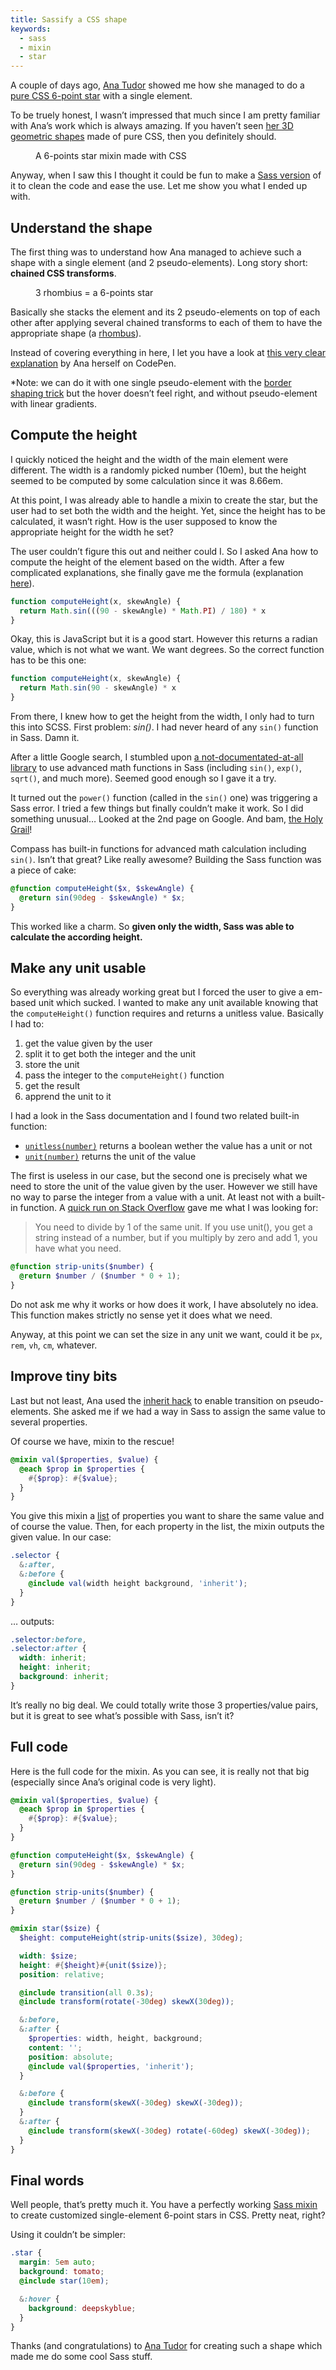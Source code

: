 ```yaml
---
title: Sassify a CSS shape
keywords:
  - sass
  - mixin
  - star
---
```


A couple of days ago, [Ana Tudor](https://twitter.com/thebabydino) showed me how she managed to do a [pure CSS 6-point star](https://codepen.io/thebabydino/pen/DmklE) with a single element.

To be truely honest, I wasn’t impressed that much since I am pretty familiar with Ana’s work which is always amazing. If you haven’t seen [her 3D geometric shapes](https://stackoverflow.com/users/1397351/ana) made of pure CSS, then you definitely should.

<figure class="figure">
<img alt="" src="/assets/images/sass-mixin-star/css-star.png">
<figcaption>A 6-points star mixin made with CSS</figcaption>
</figure>

Anyway, when I saw this I thought it could be fun to make a [Sass version](https://codepen.io/HugoGiraudel/pen/LkoGE) of it to clean the code and ease the use. Let me show you what I ended up with.

## Understand the shape

The first thing was to understand how Ana managed to achieve such a shape with a single element (and 2 pseudo-elements). Long story short: **chained CSS transforms**.

<figure class="figure">
<img src="/assets/images/sass-mixin-star/rhombius.png" alt="">
<figcaption>3 rhombius = a 6-points star</figcaption>
</figure>

Basically she stacks the element and its 2 pseudo-elements on top of each other after applying several chained transforms to each of them to have the appropriate shape (a [rhombus](https://www.mathopenref.com/rhombus.html)).

Instead of covering everything in here, I let you have a look at [this very clear explanation](https://codepen.io/thebabydino/full/ca5fdb3582a6a27e4d3988d6d90952cb) by Ana herself on CodePen.

\*Note: we can do it with one single pseudo-element with the [border shaping trick](https://davidwalsh.name/css-triangles) but the hover doesn’t feel right, and without pseudo-element with linear gradients.

## Compute the height

I quickly noticed the height and the width of the main element were different. The width is a randomly picked number (10em), but the height seemed to be computed by some calculation since it was 8.66em.

At this point, I was already able to handle a mixin to create the star, but the user had to set both the width and the height. Yet, since the height has to be calculated, it wasn’t right. How is the user supposed to know the appropriate height for the width he set?

The user couldn’t figure this out and neither could I. So I asked Ana how to compute the height of the element based on the width. After a few complicated explanations, she finally gave me the formula (explanation [here](https://codepen.io/thebabydino/full/ca5fdb3582a6a27e4d3988d6d90952cb)).

```javascript
function computeHeight(x, skewAngle) {
  return Math.sin(((90 - skewAngle) * Math.PI) / 180) * x
}
```

Okay, this is JavaScript but it is a good start. However this returns a radian value, which is not what we want. We want degrees. So the correct function has to be this one:

```javascript
function computeHeight(x, skewAngle) {
  return Math.sin(90 - skewAngle) * x
}
```

From there, I knew how to get the height from the width, I only had to turn this into SCSS. First problem: <em>sin()</em>. I had never heard of any `sin()` function in Sass. Damn it.

After a little Google search, I stumbled upon [a not-documentated-at-all library](https://github.com/adambom/Sass-Math/blob/master/math.scss) to use advanced math functions in Sass (including `sin()`, `exp()`, `sqrt()`, and much more). Seemed good enough so I gave it a try.

It turned out the `power()` function (called in the `sin()` one) was triggering a Sass error. I tried a few things but finally couldn’t make it work. So I did something unusual… Looked at the 2nd page on Google. And bam, [the Holy Grail](https://compass-style.org/reference/compass/helpers/math/)!

Compass has built-in functions for advanced math calculation including `sin()`. Isn’t that great? Like really awesome? Building the Sass function was a piece of cake:

```scss
@function computeHeight($x, $skewAngle) {
  @return sin(90deg - $skewAngle) * $x;
}
```

This worked like a charm. So **given only the width, Sass was able to calculate the according height.**

## Make any unit usable

So everything was already working great but I forced the user to give a em-based unit which sucked. I wanted to make any unit available knowing that the `computeHeight()` function requires and returns a unitless value. Basically I had to:

1. get the value given by the user
1. split it to get both the integer and the unit
1. store the unit
1. pass the integer to the `computeHeight()` function
1. get the result
1. apprend the unit to it

I had a look in the Sass documentation and I found two related built-in function:

- [`unitless(number)`](https://sass-lang.com/docs/yardoc/Sass/Script/Functions.html#unitless-instance_method) returns a boolean wether the value has a unit or not
- [`unit(number)`](https://sass-lang.com/docs/yardoc/Sass/Script/Functions.html#unit-instance_method) returns the unit of the value

The first is useless in our case, but the second one is precisely what we need to store the unit of the value given by the user. However we still have no way to parse the integer from a value with a unit. At least not with a built-in function. A [quick run on Stack Overflow](https://stackoverflow.com/a/12335841) gave me what I was looking for:

> You need to divide by 1 of the same unit. If you use unit(), you get a string instead of a number, but if you multiply by zero and add 1, you have what you need.

```scss
@function strip-units($number) {
  @return $number / ($number * 0 + 1);
}
```

Do not ask me why it works or how does it work, I have absolutely no idea. This function makes strictly no sense yet it does what we need.

Anyway, at this point we can set the size in any unit we want, could it be `px`, `rem`, `vh`, `cm`, whatever.

## Improve tiny bits

Last but not least, Ana used the [inherit hack](https://xiel.dev/webkit-fix-css-transitions-on-pseudo-elements/) to enable transition on pseudo-elements. She asked me if we had a way in Sass to assign the same value to several properties.

Of course we have, mixin to the rescue!

```scss
@mixin val($properties, $value) {
  @each $prop in $properties {
    #{$prop}: #{$value};
  }
}
```

You give this mixin a [list](https://sass-lang.com/docs/yardoc/file.SASS_REFERENCE.html#lists) of properties you want to share the same value and of course the value. Then, for each property in the list, the mixin outputs the given value. In our case:

```scss
.selector {
  &:after,
  &:before {
    @include val(width height background, 'inherit');
  }
}
```

… outputs:

```scss
.selector:before,
.selector:after {
  width: inherit;
  height: inherit;
  background: inherit;
}
```

It’s really no big deal. We could totally write those 3 properties/value pairs, but it is great to see what’s possible with Sass, isn’t it?

## Full code

Here is the full code for the mixin. As you can see, it is really not that big (especially since Ana’s original code is very light).

```scss
@mixin val($properties, $value) {
  @each $prop in $properties {
    #{$prop}: #{$value};
  }
}

@function computeHeight($x, $skewAngle) {
  @return sin(90deg - $skewAngle) * $x;
}

@function strip-units($number) {
  @return $number / ($number * 0 + 1);
}

@mixin star($size) {
  $height: computeHeight(strip-units($size), 30deg);

  width: $size;
  height: #{$height}#{unit($size)};
  position: relative;

  @include transition(all 0.3s);
  @include transform(rotate(-30deg) skewX(30deg));

  &:before,
  &:after {
    $properties: width, height, background;
    content: '';
    position: absolute;
    @include val($properties, 'inherit');
  }

  &:before {
    @include transform(skewX(-30deg) skewX(-30deg));
  }
  &:after {
    @include transform(skewX(-30deg) rotate(-60deg) skewX(-30deg));
  }
}
```

## Final words

Well people, that’s pretty much it. You have a perfectly working [Sass mixin](https://codepen.io/HugoGiraudel/pen/Lcexi) to create customized single-element 6-point stars in CSS. Pretty neat, right?

Using it couldn’t be simpler:

```scss
.star {
  margin: 5em auto;
  background: tomato;
  @include star(10em);

  &:hover {
    background: deepskyblue;
  }
}
```

Thanks (and congratulations) to [Ana Tudor](https://twitter.com/thebabydino) for creating such a shape which made me do some cool Sass stuff.
